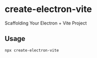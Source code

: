# create-electron-vite
Scaffolding Your Electron + Vite Project

## Usage

```
npx create-electron-vite
```
